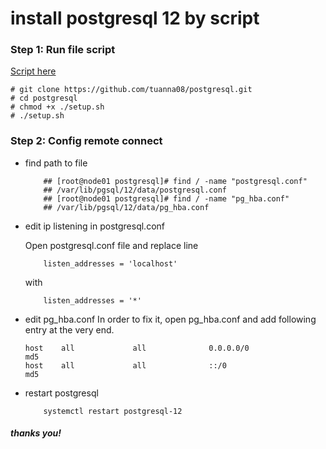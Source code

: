 # install postgresql 12 by script

### Step 1: Run file script

[Script here](https://github.com/tuanna08/postgresql/blob/master/setup.sh)

```
# git clone https://github.com/tuanna08/postgresql.git
# cd postgresql
# chmod +x ./setup.sh
# ./setup.sh
```

### Step 2: Config remote connect
- find path to file

    ```
        ## [root@node01 postgresql]# find / -name "postgresql.conf"
        ## /var/lib/pgsql/12/data/postgresql.conf
        ## [root@node01 postgresql]# find / -name "pg_hba.conf"
        ## /var/lib/pgsql/12/data/pg_hba.conf
    ```
- edit ip listening in postgresql.conf

	Open postgresql.conf file and replace line
    ```
        listen_addresses = 'localhost'
    ```
	with

    ```
        listen_addresses = '*'

    ```

- edit pg_hba.conf In order to fix it, open pg_hba.conf and add following entry at the very end.

    ```
    host    all             all              0.0.0.0/0                       md5
    host    all             all              ::/0                            md5
    ```
- restart postgresql

    ```
        systemctl restart postgresql-12
    ```
##### thanks you!